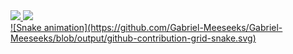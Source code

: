 <div>
  <a href="https://github.com/Gabriel-Meeseeks">
  <img height="150em" src="https://github-readme-stats.vercel.app/api?username=Gabriel-Meeseeks&show_icons=true&theme=dark&include_all_commits=true&count_private=true"/>
  <img height="150em" src="https://github-readme-stats.vercel.app/api/top-langs/?username=Gabriel-Meeseeks&layout=compact&langs_count=7&theme=dark"/>
</div>
  ![Snake animation](https://github.com/Gabriel-Meeseeks/Gabriel-Meeseeks/blob/output/github-contribution-grid-snake.svg)


